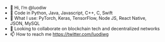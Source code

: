 - 👋 Hi, I’m @luodiw
- 👀 Code in Python, Java, Javascript, C++, C, Swift 
- 🚀 What I use: PyTorch, Keras, TensorFlow, Node JS, React Native, JSON, MySQL 
- 💞️ Looking to collaborate on blockchain tech and decentralized networks
- 📫 How to reach me https://twitter.com/luodiwg

<!---
luodiw/luodiw is a ✨ special ✨ repository because its `README.md` (this file) appears on your GitHub profile.
You can click the Preview link to take a look at your changes.
--->
